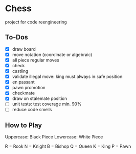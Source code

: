 # Chess
project for code reengineering

## To-Dos

- [X] draw board
- [X] move notation (coordinate or algebraic)
- [X] all piece regular moves
- [X] check
- [X] castling
- [X] validate illegal move: king must always in safe position
- [X] en passant
- [X] pawn promotion
- [X] checkmate
- [x] draw on stalemate position
- [ ] unit tests: test coverage min. 90%
- [ ] reduce code smells

## How to Play
Uppercase: Black Piece
Lowercase: White Piece

R = Rook
N = Knight
B = Bishop
Q = Queen
K = King
P = Pawn
